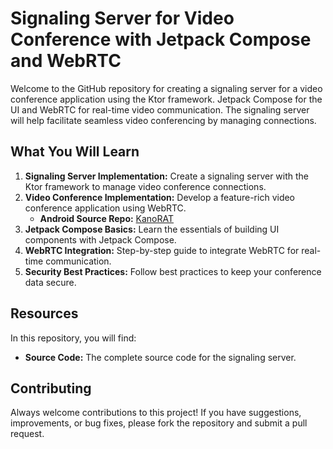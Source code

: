 # Signaling Server for Video Conference with Jetpack Compose and WebRTC

Welcome to the GitHub repository for creating a signaling server for a video conference application using the Ktor framework. Jetpack Compose for the UI and WebRTC for real-time video communication. The signaling server will help facilitate seamless video conferencing by managing connections.


## What You Will Learn
1. **Signaling Server Implementation:** Create a signaling server with the Ktor framework to manage video conference connections.
2. **Video Conference Implementation:** Develop a feature-rich video conference application using WebRTC.
   - **Android Source Repo:** [KanoRAT](https://github.com/HasanAnorov/KanoRAT)
3. **Jetpack Compose Basics:** Learn the essentials of building UI components with Jetpack Compose.
4. **WebRTC Integration:** Step-by-step guide to integrate WebRTC for real-time communication.
5. **Security Best Practices:** Follow best practices to keep your conference data secure.


## Resources
In this repository, you will find:
- **Source Code:** The complete source code for the signaling server.

## Contributing
Always welcome contributions to this project! If you have suggestions, improvements, or bug fixes, please fork the repository and submit a pull request.
